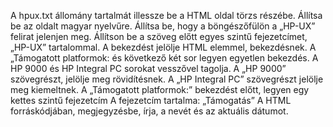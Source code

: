 A hpux.txt állomány tartalmát illessze be a HTML oldal törzs részébe.
Állítsa be az oldalt magyar nyelvűre.
Állítsa be, hogy a böngészőfülön a „HP-UX” felirat jelenjen meg.
Állítson be a szöveg előtt egyes szintű fejezetcímet, „HP-UX” tartalommal.
A bekezdést jelölje HTML elemmel, bekezdésnek.
A „Támogatott platformok: és következő két sor legyen egyetlen bekezdés.
A HP 9000 és HP Integral PC sorokat vesszővel tagolja.
A „HP 9000” szövegrészt, jelölje meg rövidítésnek.
A „HP Integral PC” szövegrészt jelölje meg kiemeltnek.
A „Támogatott platformok:” bekezdést előtt, legyen egy kettes szintű fejezetcím
A fejezetcím tartalma: „Támogatás”
A HTML forráskódjában, megjegyzésbe, írja, a nevét és az aktuális dátumot.
